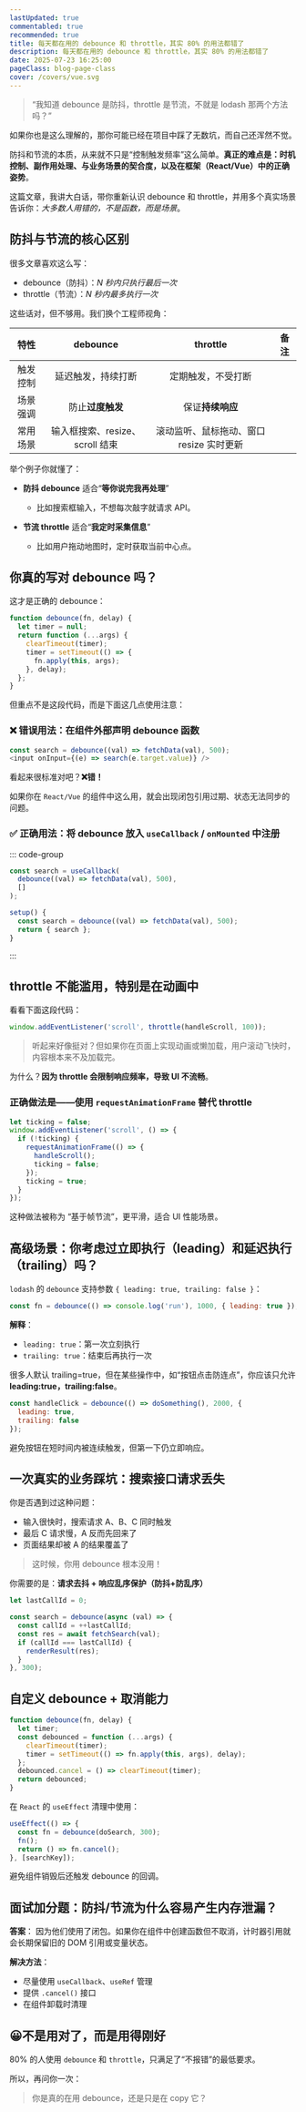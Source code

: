 ```yaml
---
lastUpdated: true
commentabled: true
recommended: true
title: 每天都在用的 debounce 和 throttle，其实 80% 的用法都错了
description: 每天都在用的 debounce 和 throttle，其实 80% 的用法都错了
date: 2025-07-23 16:25:00 
pageClass: blog-page-class
cover: /covers/vue.svg
---
```


> “我知道 debounce 是防抖，throttle 是节流，不就是 lodash 那两个方法吗？”

如果你也是这么理解的，那你可能已经在项目中踩了无数坑，而自己还浑然不觉。

防抖和节流的本质，从来就不只是“控制触发频率”这么简单。**真正的难点是：时机控制、副作用处理、与业务场景的契合度，以及在框架（React/Vue）中的正确姿势**。

这篇文章，我讲大白话，带你重新认识 debounce 和 throttle，并用多个真实场景告诉你：*大多数人用错的，不是函数，而是场景*。

## 防抖与节流的核心区别 ##

很多文章喜欢这么写：

- debounce（防抖）：*N 秒内只执行最后一次*
- throttle（节流）：*N 秒内最多执行一次*

这些话对，但不够用。我们换个工程师视角：

| 特性   |   debounce     |   throttle |  备注 |
| :----------: | :----------: | :---------: | :-------: |
| 触发控制 | 延迟触发，持续打断  | 定期触发，不受打断 |  |
| 场景强调 | 防止**过度触发** | 保证**持续响应** |  |
| 常用场景 | 输入框搜索、resize、scroll 结束  | 滚动监听、鼠标拖动、窗口 resize 实时更新 |  |

举个例子你就懂了：

- **防抖 debounce** 适合“**等你说完我再处理**”
  - 比如搜索框输入，不想每次敲字就请求 API。

- **节流 throttle** 适合“**我定时采集信息**”
  - 比如用户拖动地图时，定时获取当前中心点。

## 你真的写对 debounce 吗？ ##

这才是正确的 debounce： 

```js
function debounce(fn, delay) {
  let timer = null;
  return function (...args) {
    clearTimeout(timer);
    timer = setTimeout(() => {
      fn.apply(this, args);
    }, delay);
  };
}
```

但重点不是这段代码，而是下面这几点使用注意：

### ❌ 错误用法：在组件外部声明 debounce 函数 ###

```js
const search = debounce((val) => fetchData(val), 500);
<input onInput={(e) => search(e.target.value)} />
```

看起来很标准对吧？**❌错！**

如果你在 `React/Vue` 的组件中这么用，就会出现闭包引用过期、状态无法同步的问题。

### ✅ 正确用法：将 debounce 放入 `useCallback` / `onMounted` 中注册 ###


::: code-group

```js [React]
const search = useCallback(
  debounce((val) => fetchData(val), 500),
  []
);
```
```js [Vue]
setup() {
  const search = debounce((val) => fetchData(val), 500);
  return { search };
}
```
:::

## throttle 不能滥用，特别是在动画中 ##

看看下面这段代码：

```js
window.addEventListener('scroll', throttle(handleScroll, 100));
```

> 听起来好像挺对？但如果你在页面上实现动画或懒加载，用户滚动飞快时，内容根本来不及加载完。

为什么？**因为 throttle 会限制响应频率，导致 UI 不流畅**。

### 正确做法是——使用 `requestAnimationFrame` 替代 throttle ###

```js
let ticking = false;
window.addEventListener('scroll', () => {
  if (!ticking) {
    requestAnimationFrame(() => {
      handleScroll();
      ticking = false;
    });
    ticking = true;
  }
});
```

这种做法被称为 “基于帧节流”，更平滑，适合 UI 性能场景。

## 高级场景：你考虑过立即执行（leading）和延迟执行（trailing）吗？ ##

`lodash` 的 `debounce` 支持参数 `{ leading: true, trailing: false }`：

```js
const fn = debounce(() => console.log('run'), 1000, { leading: true });
```

**解释**：

- `leading: true`：第一次立刻执行
- `trailing: true`：结束后再执行一次

很多人默认 trailing=true，但在某些操作中，如“按钮点击防连点”，你应该只允许 **leading:true，trailing:false**。

```js
const handleClick = debounce(() => doSomething(), 2000, {
  leading: true,
  trailing: false
});
```

避免按钮在短时间内被连续触发，但第一下仍立即响应。

## 一次真实的业务踩坑：搜索接口请求丢失 ##

你是否遇到过这种问题：

- 输入很快时，搜索请求 A、B、C 同时触发
- 最后 C 请求慢，A 反而先回来了
- 页面结果却被 A 的结果覆盖了

> 这时候，你用 debounce 根本没用！

你需要的是：**请求去抖 + 响应乱序保护（防抖+防乱序）**

```js
let lastCallId = 0;

const search = debounce(async (val) => {
  const callId = ++lastCallId;
  const res = await fetchSearch(val);
  if (callId === lastCallId) {
    renderResult(res);
  }
}, 300);
```

## 自定义 debounce + 取消能力 ##

```js
function debounce(fn, delay) {
  let timer;
  const debounced = function (...args) {
    clearTimeout(timer);
    timer = setTimeout(() => fn.apply(this, args), delay);
  };
  debounced.cancel = () => clearTimeout(timer);
  return debounced;
}
```

在 `React` 的 `useEffect` 清理中使用：

```js
useEffect(() => {
  const fn = debounce(doSearch, 300);
  fn();
  return () => fn.cancel();
}, [searchKey]);
```

避免组件销毁后还触发 debounce 的回调。

## 面试加分题：防抖/节流为什么容易产生内存泄漏？ ##

**答案**： 因为他们使用了闭包。如果你在组件中创建函数但不取消，计时器引用就会长期保留旧的 DOM 引用或变量状态。

**解决方法**：

- 尽量使用 `useCallback`、`useRef` 管理
- 提供 `.cancel()` 接口
- 在组件卸载时清理

## 😀不是用对了，而是用得刚好 ##

80% 的人使用 `debounce` 和 `throttle`，只满足了“不报错”的最低要求。

所以，再问你一次：

> 你是真的在用 debounce，还是只是在 copy 它？

